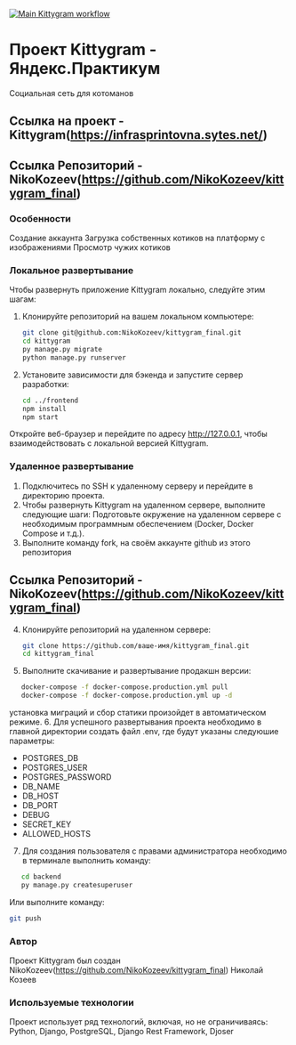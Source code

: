 [![Main Kittygram workflow](https://github.com/NikoKozeev/kittygram_final/actions/workflows/main.yml/badge.svg)](https://github.com/NikoKozeev/kittygram_final/actions/workflows/main.yml)
# Проект Kittygram - Яндекс.Практикум
Социальная сеть для котоманов

## Ссылка на проект - Kittygram(https://infrasprintovna.sytes.net/)
## Ссылка Репозиторий - NikoKozeev(https://github.com/NikoKozeev/kittygram_final)

### Особенности
Создание аккаунта
Загрузка собственных котиков на платформу с изображениями
Просмотр чужих котиков

### Локальное развертывание
Чтобы развернуть приложение Kittygram локально, следуйте этим шагам:

1. Клонируйте репозиторий на вашем локальном компьютере:

   ```bash
   git clone git@github.com:NikoKozeev/kittygram_final.git
   cd kittygram
   py manage.py migrate
   python manage.py runserver

2. Установите зависимости для бэкенда и запустите сервер разработки:
   ```bash
   cd ../frontend
   npm install
   npm start
Откройте веб-браузер и перейдите по адресу http://127.0.0.1, чтобы взаимодействовать с локальной версией Kittygram.

### Удаленное развертывание
1. Подключитесь по SSH к удаленному серверу и перейдите в директорию проекта.
2. Чтобы развернуть Kittygram на удаленном сервере, выполните следующие шаги:
   Подготовьте окружение на удаленном сервере с необходимым программным обеспечением (Docker, Docker Compose и т.д.).
3. Выполните команду fork, на своём аккаунте github из этого репозитория 
## Ссылка Репозиторий - NikoKozeev(https://github.com/NikoKozeev/kittygram_final)
4. Клонируйте репозиторий на удаленном сервере:
   ```bash
   git clone https://github.com/ваше-имя/kittygram_final.git
   cd kittygram_final
5. Выполните скачивание и развертывание продакшн версии:
```bash
   docker-compose -f docker-compose.production.yml pull
   docker-compose -f docker-compose.production.yml up -d
```
установка миграций и сбор статики произойдет в автоматическом режиме.
6. Для успешного развертывания проекта необходимо в главной директории создать файл .env, где будут указаны следуюшие параметры:
- POSTGRES_DB
- POSTGRES_USER
- POSTGRES_PASSWORD
- DB_NAME
- DB_HOST
- DB_PORT
- DEBUG
- SECRET_KEY
- ALLOWED_HOSTS

7. Для создания пользователя с правами администратора необходимо в терминале выполнить команду:
```bash
   cd backend
   py manage.py createsuperuser
```
Или выполните команду:
   ```bash
git push
```

### Автор
Проект Kittygram был создан NikoKozeev(https://github.com/NikoKozeev/kittygram_final) Николай Козеев

### Используемые технологии
Проект использует ряд технологий, включая, но не ограничиваясь:
Python, Django, PostgreSQL, Django Rest Framework, Djoser
